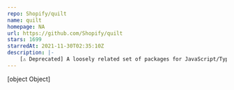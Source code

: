 ```yaml
---
repo: Shopify/quilt
name: quilt
homepage: NA
url: https://github.com/Shopify/quilt
stars: 1699
starredAt: 2021-11-30T02:35:10Z
description: |-
    [⚠️ Deprecated] A loosely related set of packages for JavaScript/TypeScript projects at Shopify
---
```


[object Object]

